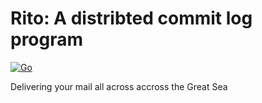 # Rito: A distribted commit log program

[![Go](https://github.com/briancain/rito/actions/workflows/go.yaml/badge.svg)](https://github.com/briancain/rito/actions/workflows/go.yaml)

Delivering your mail all across accross the Great Sea
